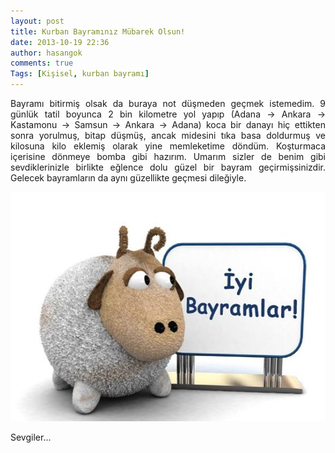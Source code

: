```yaml
---
layout: post
title: Kurban Bayramınız Mübarek Olsun!
date: 2013-10-19 22:36
author: hasangok
comments: true
Tags: [Kişisel, kurban bayramı]
---
```

<p style="text-align: justify;">Bayramı bitirmiş olsak da buraya not düşmeden geçmek istemedim. 9 günlük tatil boyunca 2 bin kilometre yol yapıp (Adana -&gt; Ankara -&gt; Kastamonu -&gt; Samsun -&gt; Ankara -&gt; Adana) koca bir danayı hiç ettikten sonra yorulmuş, bitap düşmüş, ancak midesini tıka basa doldurmuş ve kilosuna kilo eklemiş olarak yine memleketime döndüm. Koşturmaca içerisine dönmeye bomba gibi hazırım. Umarım sizler de benim gibi sevdiklerinizle birlikte eğlence dolu güzel bir bayram geçirmişsinizdir. Gelecek bayramların da aynı güzellikte geçmesi dileğiyle.</p>
<img class="aligncenter size-full wp-image-401" alt="kurban-bayrami" src="https://raw.githubusercontent.com/hasangok/hasangok.github.io/master/uploads/2013/10/kurban-bayrami.jpeg" width="547" height="367" />

Sevgiler...

